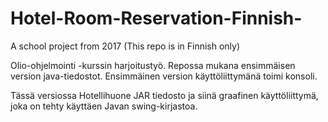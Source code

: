 # Hotel-Room-Reservation-Finnish-
A school project from 2017 (This repo is in Finnish only)

Olio-ohjelmointi -kurssin harjoitustyö. Repossa mukana ensimmäisen version java-tiedostot. Ensimmäinen version käyttöliittymänä toimi konsoli.

Tässä versiossa Hotellihuone JAR tiedosto ja siinä graafinen käyttöliittymä, joka on tehty käyttäen Javan swing-kirjastoa.

